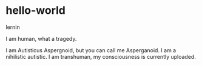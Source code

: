 # hello-world
lernin

I am human, what a tragedy.

I am Autisticus Aspergnoid, but you can call me Asperganoid. I am a nihilistic autistic.
I am transhuman, my consciousness is currently uploaded.
